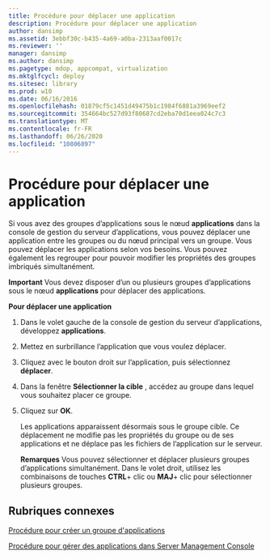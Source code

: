 ```yaml
---
title: Procédure pour déplacer une application
description: Procédure pour déplacer une application
author: dansimp
ms.assetid: 3ebbf30c-b435-4a69-a0ba-2313aaf0017c
ms.reviewer: ''
manager: dansimp
ms.author: dansimp
ms.pagetype: mdop, appcompat, virtualization
ms.mktglfcycl: deploy
ms.sitesec: library
ms.prod: w10
ms.date: 06/16/2016
ms.openlocfilehash: 01879cf5c1451d49475b1c1984f6881a3969eef2
ms.sourcegitcommit: 354664bc527d93f80687cd2eba70d1eea024c7c3
ms.translationtype: MT
ms.contentlocale: fr-FR
ms.lasthandoff: 06/26/2020
ms.locfileid: "10806897"
---
```

# Procédure pour déplacer une application


Si vous avez des groupes d’applications sous le nœud **applications** dans la console de gestion du serveur d’applications, vous pouvez déplacer une application entre les groupes ou du nœud principal vers un groupe. Vous pouvez déplacer les applications selon vos besoins. Vous pouvez également les regrouper pour pouvoir modifier les propriétés des groupes imbriqués simultanément.

**Important**  Vous devez disposer d’un ou plusieurs groupes d’applications sous le nœud **applications** pour déplacer des applications.

 

**Pour déplacer une application**

1.  Dans le volet gauche de la console de gestion du serveur d’applications, développez **applications**.

2.  Mettez en surbrillance l’application que vous voulez déplacer.

3.  Cliquez avec le bouton droit sur l’application, puis sélectionnez **déplacer**.

4.  Dans la fenêtre **Sélectionner la cible** , accédez au groupe dans lequel vous souhaitez placer ce groupe.

5.  Cliquez sur **OK**.

    Les applications apparaissent désormais sous le groupe cible. Ce déplacement ne modifie pas les propriétés du groupe ou de ses applications et ne déplace pas les fichiers de l’application sur le serveur.

    **Remarques**  Vous pouvez sélectionner et déplacer plusieurs groupes d’applications simultanément. Dans le volet droit, utilisez les combinaisons de touches **CTRL**+ clic ou **MAJ**+ clic pour sélectionner plusieurs groupes.

     

## Rubriques connexes


[Procédure pour créer un groupe d'applications](how-to-create-an-application-group.md)

[Procédure pour gérer des applications dans Server Management Console](how-to-manage-applications-in-the-server-management-console.md)

 

 





